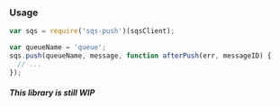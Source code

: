 ### Usage

```js
var sqs = require('sqs-push')(sqsClient);

var queueName = 'queue';
sqs.push(queueName, message, function afterPush(err, messageID) {
  // ...
});
```

##### This library is still WIP

